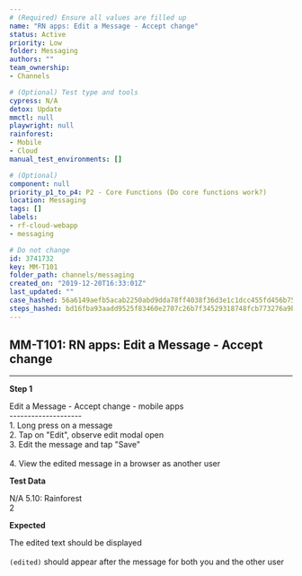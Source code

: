 ```yaml
---
# (Required) Ensure all values are filled up
name: "RN apps: Edit a Message - Accept change"
status: Active
priority: Low
folder: Messaging
authors: ""
team_ownership: 
- Channels

# (Optional) Test type and tools
cypress: N/A
detox: Update
mmctl: null
playwright: null
rainforest: 
- Mobile
- Cloud
manual_test_environments: []

# (Optional)
component: null
priority_p1_to_p4: P2 - Core Functions (Do core functions work?)
location: Messaging
tags: []
labels: 
- rf-cloud-webapp
- messaging

# Do not change
id: 3741732
key: MM-T101
folder_path: channels/messaging
created_on: "2019-12-20T16:33:01Z"
last_updated: ""
case_hashed: 56a6149aefb5acab2250abd9dda78ff4038f36d3e1c1dcc455fd456b756aa5c44dd67786510f1222d6faf71958bc2278
steps_hashed: bd16fba93aadd9525f83460e2707c26b7f34529318748fcb773276a9b484d77d9714205d501e12ba9c076c471d247a97
---
```


## MM-T101: RN apps: Edit a Message - Accept change

---

**Step 1**

Edit a Message - Accept change - mobile apps\
\--------------------\
1\. Long press on a message\
2\. Tap on "Edit", observe edit modal open\
3\. Edit the message and tap "Save"\
\
4\. View the edited message in a browser as another user

**Test Data**

N/A 5.10: Rainforest\
2

**Expected**

The edited text should be displayed\
\
`(edited)` should appear after the message for both you and the other user
